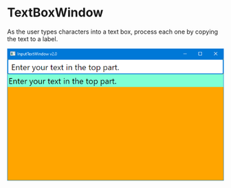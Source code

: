 # TextBoxWindow

As the user types characters into a text box, process each one by copying the text to a label.

![Textbox over a label.](ScreenCap.png "Textbox over a label.")